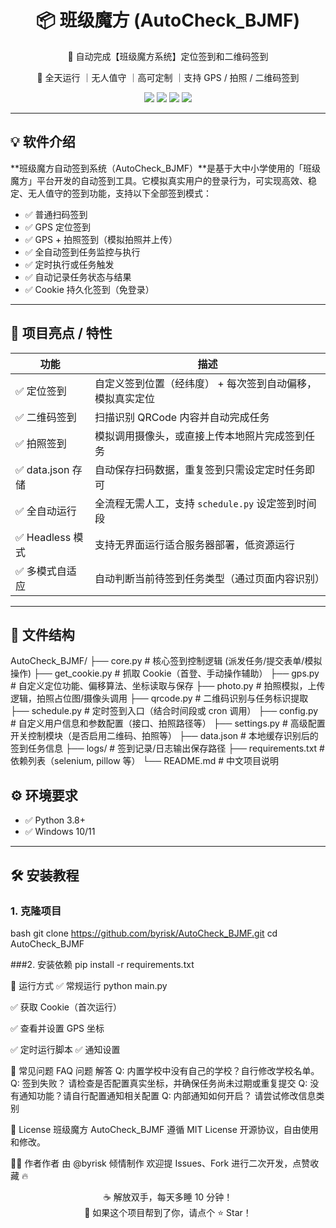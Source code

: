 <h1 align="center">📦 班级魔方 (AutoCheck_BJMF)</h1>

<p align="center">🎯 自动完成【班级魔方系统】定位签到和二维码签到</p>
<p align="center">📍 全天运行 ｜无人值守 ｜高可定制 ｜支持 GPS / 拍照 / 二维码签到</p>

<p align="center">
  <img src="https://img.shields.io/badge/Python-3.8+-blue"/>
  <img src="https://img.shields.io/badge/Selenium-Automation-important"/>
  <img src="https://img.shields.io/badge/Status-Stable-brightgreen"/>
  <img src="https://img.shields.io/github/license/byrisk/AutoCheck_BJMF"/>
</p>

---

## 💡 软件介绍

**班级魔方自动签到系统（AutoCheck_BJMF）**是基于大中小学使用的「班级魔方」平台开发的自动签到工具。它模拟真实用户的登录行为，可实现高效、稳定、无人值守的签到功能，支持以下全部签到模式：

- ✅ 普通扫码签到
- ✅ GPS 定位签到
- ✅ GPS + 拍照签到（模拟拍照并上传）
- ✅ 全自动签到任务监控与执行
- ✅ 定时执行或任务触发
- ✅ 自动记录任务状态与结果
- ✅ Cookie 持久化签到（免登录）

---

## 🧩 项目亮点 / 特性

| 功能 | 描述 |
|------|------|
| ✅ 定位签到 | 自定义签到位置（经纬度） + 每次签到自动偏移，模拟真实定位 |
| ✅ 二维码签到 | 扫描识别 QRCode 内容并自动完成任务 |
| ✅ 拍照签到 | 模拟调用摄像头，或直接上传本地照片完成签到任务 |
| ✅ data.json 存储 | 自动保存扫码数据，重复签到只需设定定时任务即可 |
| ✅ 全自动运行 | 全流程无需人工，支持 `schedule.py` 设定签到时间段 |
| ✅ Headless 模式 | 支持无界面运行适合服务器部署，低资源运行 |
| ✅ 多模式自适应 | 自动判断当前待签到任务类型（通过页面内容识别） |

---

## 📁 文件结构
AutoCheck_BJMF/ 
├── core.py # 核心签到控制逻辑 (派发任务/提交表单/模拟操作)
├── get_cookie.py # 抓取 Cookie（首登、手动操作辅助） 
├── gps.py # 自定义定位功能、偏移算法、坐标读取与保存
├── photo.py # 拍照模拟，上传逻辑，拍照占位图/摄像头调用
├── qrcode.py # 二维码识别与任务标识提取 
├── schedule.py # 定时签到入口（结合时间段或 cron 调用） 
├── config.py # 自定义用户信息和参数配置（接口、拍照路径等）
├── settings.py # 高级配置开关控制模块（是否启用二维码、拍照等）
├── data.json # 本地缓存识别后的签到任务信息 
├── logs/ # 签到记录/日志输出保存路径
├── requirements.txt # 依赖列表（selenium, pillow 等） 
└── README.md # 中文项目说明

## ⚙️ 环境要求

- ✅ Python 3.8+
- ✅ Windows 10/11

---

## 🛠️ 安装教程

### 1. 克隆项目

bash
git clone https://github.com/byrisk/AutoCheck_BJMF.git
cd AutoCheck_BJMF

###2. 安装依赖
pip install -r requirements.txt


🚀 运行方式
✅ 常规运行
python main.py

✅ 获取 Cookie（首次运行）

✅ 查看并设置 GPS 坐标

✅ 定时运行脚本
✅ 通知设置

💬 常见问题 FAQ
问题	解答
Q: 内置学校中没有自己的学校？自行修改学校名单。
Q: 签到失败？	请检查是否配置真实坐标，并确保任务尚未过期或重复提交
Q: 没有通知功能？请自行配置通知相关配置
Q: 内部通知如何开启？ 请尝试修改信息类别

📄 License
班级魔方 AutoCheck_BJMF 遵循 MIT License 开源协议，自由使用和修改。

🧑‍💻 作者作者
由 @byrisk 倾情制作
欢迎提 Issues、Fork 进行二次开发，点赞收藏 🔥
<p align="center"> ☕ 解放双手，每天多睡 10 分钟！<br/> 💖 如果这个项目帮到了你，请点个 ⭐ Star！ </p> 
